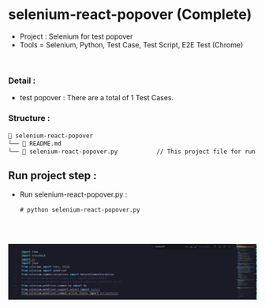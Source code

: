 # selenium-react-popover (Complete)
- Project : Selenium for test popover
- Tools = Selenium, Python, Test Case, Test Script, E2E Test (Chrome)
</br>

### Detail : 
- test popover : There are a total of 1 Test Cases.

### Structure :
```
📁 selenium-react-popover
└── 📄 README.md
└── 📄 selenium-react-popover.py           // This project file for run
```

## Run project step : 
- Run selenium-react-popover.py :
    ```
    # python selenium-react-popover.py
    ```


 </br></br>

<img src="./img/selenium-2023-10-02 223257.png" width="700" hight="400"/>